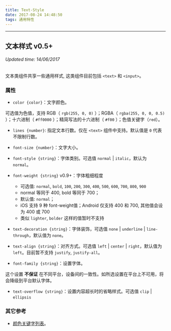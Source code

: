 ```yaml
---
title: Text-Style
date: 2017-08-24 14:48:50
tags: 通用特性
---
```


---
## 文本样式 v0.5+

###### Updated time: 14/06/2017

文本类组件共享一些通用样式, 这类组件目前包括 `<text>` 和 `<input>`。

### 属性
* `color {color}`：文字颜色。

可选值为色值，支持 RGB（ `rgb(255, 0, 0)` ）；RGBA（ `rgba(255, 0, 0, 0.5)` ）；十六进制（ `#ff0000` ）；精简写法的十六进制（ `#f00` ）；色值关键字（`red`）。

* `lines {number}`: 指定文本行数。仅在 `<text>` 组件中支持。默认值是 `0` 代表不限制行数。

* `font-size {number}`：文字大小。

* `font-style {string}`：字体类别。可选值 `normal` | `italic`，默认为 `normal`。

* `font-weight {string}` v0.9+：字体粗细程度

  * 可选值: `normal`, `bold`, `100`, `200`, `300`, `400`, `500`, `600`, `700`, `800`, `900`
  * normal 等同于 400, bold 等同于 700；
  * 默认值: `normal`；
  * iOS 支持 9 种 font-weight值；Android 仅支持 400 和 700, 其他值会设为 400 或 700
  * 类似 `lighter`, `bolder` 这样的值暂时不支持
* `text-decoration {string}`：字体装饰，可选值 `none` | `underline` | `line-through`，默认值为 `none`。

* `text-align {string}`：对齐方式。可选值 `left` | `center` | `right`，默认值为 `left`。目前暂不支持 `justify`, `justify-all`。

* `font-family {string}`：设置字体。

这个设置 __不保证__ 在不同平台，设备间的一致性。如所选设置在平台上不可用，将会降级到平台默认字体。

* `text-overflow {string}`：设置内容超长时的省略样式。可选值 `clip` | `ellipsis`

### 其它参考
* [颜色关键字列表](http://weex.apache.org/cn/references/color-names.html)。